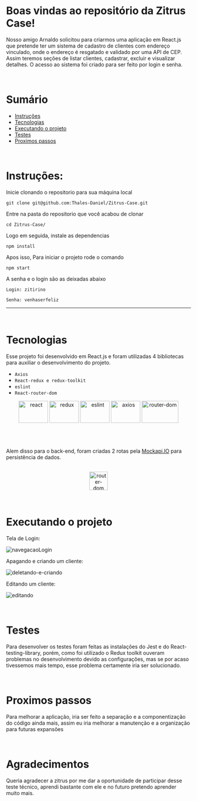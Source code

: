 # Boas vindas ao repositório da Zitrus Case!


Nosso amigo Arnaldo solicitou para criarmos uma aplicação em React.js que
pretende ter um sistema de cadastro de clientes com endereço vinculado,
onde o endereço é resgatado e validado por uma API de CEP. Assim teremos seções de listar
clientes, cadastrar, excluir e visualizar detalhes. O acesso ao sistema foi criado para 
ser feito por login e senha.

<p>&nbsp</p>

# Sumário
- [Instruções](#instruções)
- [Tecnologias](#tecnologias)
- [Executando o projeto](#executando-o-projeto)
- [Testes](#testes)
- [Proximos passos](#proximos-passos)

<p>&nbsp</p>

# Instruções:

Inicie clonando o repositorio para sua máquina local 
~~~
git clone git@github.com:Thales-Daniel/Zitrus-Case.git
~~~
Entre na pasta do repositorio que você acabou de clonar
~~~
cd Zitrus-Case/
~~~
Logo em seguida, instale as dependencias
~~~
npm install
~~~
Apos isso, Para iniciar o projeto rode o comando
~~~
npm start
~~~
A senha e o login são as deixadas abaixo
~~~
Login: zitirino

Senha: venhaserfeliz
~~~
---

<p>&nbsp</p>

# Tecnologias
Esse projeto foi desenvolvido em React.js e foram utilizadas
4 bibliotecas para auxiliar o desenvolvimento do projeto.


  - `Axios`
  - `React-redux e redux-toolkit`
  - `eslint`
  - `React-router-dom`

<div align="center">
  <img alt="react" height="60" width="80" src="https://cdn.jsdelivr.net/gh/devicons/devicon/icons/react/react-original.svg" />
  <img alt="redux" height="60" width="80" src="https://cdn.jsdelivr.net/gh/devicons/devicon/icons/redux/redux-original.svg" />
  <img alt="eslint" height="60" width="80" src="https://cdn.jsdelivr.net/gh/devicons/devicon/icons/eslint/eslint-original.svg" />
  <img alt="axios" height="60" width="80" src="https://upload.wikimedia.org/wikipedia/commons/c/c8/Axios_logo_%282020%29.svg" />
  <img alt="router-dom" height="60" width="100" src="https://miro.medium.com/max/1400/0*8BlvIy8wNLlz6icM" />
  <br />
  <br />
</div>
  <br />
  <br />

Alem disso para o back-end, foram criadas 2 rotas pela [Mockapi.IO]() para persistência de dados.
<div align="center">
  <br />
    <img alt="router-dom" height="50" width="50" src="https://user-images.githubusercontent.com/82240828/164455549-695380e6-2505-47e4-be41-bf67920152a5.png" />
</div>

<p>&nbsp</p>

# Executando o projeto

Tela de Login:

![navegacaoLogin](https://user-images.githubusercontent.com/82240828/164557152-162b124f-a969-44a6-8dae-15bfef1a6773.gif)

Apagando e criando um cliente:

![deletando-e-criando](https://user-images.githubusercontent.com/82240828/164567846-afd42b7f-6c9d-4bc6-b9ba-11927bb7f84f.gif)

Editando um cliente:

![editando](https://user-images.githubusercontent.com/82240828/164567814-42832cf9-2197-4f30-9195-ed36a9a1a8cc.gif)

<p>&nbsp</p>

# Testes

Para desenvolver os testes foram feitas as instalações do Jest e do React-testing-library, porém, como foi utilizado o
Redux toolkit ouveram problemas no desenvolvimento devido as configurações, mas se por acaso tivessemos mais tempo, esse
problema certamente iria ser solucionado.

<p>&nbsp</p>

# Proximos passos

Para melhorar a aplicação, iria ser feito a separação e a componentização do código ainda mais,
assim eu iria melhorar a manutenção e a organização para futuras expansões

<p>&nbsp</p>

# Agradecimentos

Queria agradecer a zitrus por me dar a oportunidade de participar desse teste técnico, aprendi bastante com ele
e no futuro pretendo aprender muito mais.

